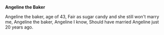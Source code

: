 **Angeline the Baker**

Angeline the baker, age of 43,
Fair as sugar candy and she still won't marry me,
Angeline the baker, Angeline I know, 
Should have married Angeline just 20 years ago.

